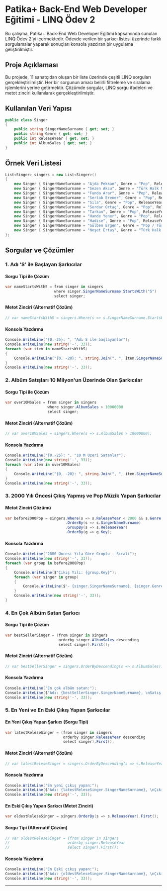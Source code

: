 ﻿

# Patika+ Back-End Web Developer Eğitimi - LINQ Ödev 2

Bu çalışma, Patika+ Back-End Web Developer Eğitimi kapsamında sunulan LINQ Ödev 2'yi içermektedir. Ödevde verilen bir şarkıcı listesi üzerinde farklı sorgulamalar yaparak sonuçları konsola yazdıran bir uygulama geliştirilmiştir.

## Proje Açıklaması

Bu projede, 11 sanatçıdan oluşan bir liste üzerinde çeşitli LINQ sorguları gerçekleştirilmiştir. Her bir sorgunun amacı belirli filtreleme ve sıralama işlemlerini yerine getirmektir. Çözümde sorgular, LINQ sorgu ifadeleri ve metot zinciri kullanılarak gerçekleştirilmiştir.

## Kullanılan Veri Yapısı

```csharp
public class Singer
{
    public string SingerNameSurname { get; set; }
    public string Genre { get; set; }
    public int ReleaseYear { get; set; }
    public int AlbumSales { get; set; }
}
```

## Örnek Veri Listesi

```csharp
List<Singer> singers = new List<Singer>()
{
    new Singer { SingerNameSurname = "Ajda Pekkan", Genre = "Pop", ReleaseYear = 1968, AlbumSales = 20000000 },
    new Singer { SingerNameSurname = "Sezen Aksu", Genre = "Türk Halk Müziği / Pop", ReleaseYear = 1971, AlbumSales = 10000000 },
    new Singer { SingerNameSurname = "Funda Arar", Genre = "Pop", ReleaseYear = 1999, AlbumSales = 3000000 },
    new Singer { SingerNameSurname = "Sertab Erener", Genre = "Pop", ReleaseYear = 1994, AlbumSales = 5000000 },
    new Singer { SingerNameSurname = "Sıla", Genre = "Pop", ReleaseYear = 2009, AlbumSales = 3000000 },
    new Singer { SingerNameSurname = "Serdar Ortaç", Genre = "Pop", ReleaseYear = 1994, AlbumSales = 10000000 },
    new Singer { SingerNameSurname = "Tarkan", Genre = "Pop", ReleaseYear = 1992, AlbumSales = 40000000 },
    new Singer { SingerNameSurname = "Hande Yener", Genre = "Pop", ReleaseYear = 1999, AlbumSales = 7000000 },
    new Singer { SingerNameSurname = "Hadise", Genre = "Pop", ReleaseYear = 2005, AlbumSales = 5000000 },
    new Singer { SingerNameSurname = "Gülben Ergen", Genre = "Pop / Türk Halk Müziği", ReleaseYear = 1997, AlbumSales = 10000000 },
    new Singer { SingerNameSurname = "Neşet Ertaş", Genre = "Türk Halk Müziği / Türk Sanat Müziği", ReleaseYear = 1960, AlbumSales = 2000000 }
};
```

## Sorgular ve Çözümler

### 1. Adı 'S' ile Başlayan Şarkıcılar
#### Sorgu Tipi ile Çözüm
```csharp
var nameStartsWithS = from singer in singers
                      where singer.SingerNameSurname.StartsWith("S")
                      select singer;
```
#### Metot Zinciri (Alternatif Çözüm)
```csharp
// var nameStartsWithS = singers.Where(s => s.SingerNameSurname.StartsWith("S"));
```

#### Konsola Yazdırma
```csharp
Console.WriteLine("{0,-25}: ", "Adı S ile başlayanlar");
Console.WriteLine(new string('-', 33));
foreach (var item in nameStartsWithS)
{
    Console.WriteLine("{0, -20}: ", string.Join(", ", item.SingerNameSurname, item.Genre, item.ReleaseYear, item.AlbumSales));
}
Console.WriteLine(new string('-', 33));
```

### 2. Albüm Satışları 10 Milyon'un Üzerinde Olan Şarkıcılar
#### Sorgu Tipi ile Çözüm
```csharp
var over10MSales = from singer in singers
                   where singer.AlbumSales > 10000000
                   select singer;
```
#### Metot Zinciri (Alternatif Çözüm)
```csharp
// var over10MSales = singers.Where(s => s.AlbumSales > 10000000);
```

#### Konsola Yazdırma
```csharp
Console.WriteLine("{0,-25}: ", "10 M Üzeri Satanlar");
Console.WriteLine(new string('-', 33));
foreach (var item in over10MSales)
{
    Console.WriteLine("{0, -20}: ", string.Join(", ", item.SingerNameSurname, item.Genre, item.ReleaseYear, item.AlbumSales));
}
Console.WriteLine(new string('-', 33));
```

### 3. 2000 Yılı Öncesi Çıkış Yapmış ve Pop Müzik Yapan Şarkıcılar
#### Metot Zinciri Çözümü
```csharp
var before2000Pop = singers.Where(s => s.ReleaseYear < 2000 && s.Genre.Contains("Pop"))
                           .OrderBy(s => s.SingerNameSurname)
                           .GroupBy(s => s.ReleaseYear)
                           .OrderBy(g => g.Key);
```
#### Konsola Yazdırma
```csharp
Console.WriteLine("2000 Öncesi Yıla Göre Gruplu - Sıralı");
Console.WriteLine(new string('-', 33));
foreach (var group in before2000Pop)
{
    Console.WriteLine($"Çıkış Yılı: {group.Key}");
    foreach (var singer in group)
    {
        Console.WriteLine($"- {singer.SingerNameSurname}, {singer.Genre}, {singer.ReleaseYear}, {singer.AlbumSales}");
    }
    Console.WriteLine(new string('-', 33));
}
```

### 4. En Çok Albüm Satan Şarkıcı
#### Sorgu Tipi ile Çözüm
```csharp
var bestSellerSinger = (from singer in singers
                        orderby singer.AlbumSales descending
                        select singer).First();
```
#### Metot Zinciri (Alternatif Çözüm)
```csharp
// var bestSellerSinger = singers.OrderByDescending(s => s.AlbumSales).First();
```

#### Konsola Yazdırma
```csharp
Console.WriteLine("En çok albüm satan:");
Console.WriteLine($"Adı: {bestSellerSinger.SingerNameSurname}, \nSatış Adedi: {bestSellerSinger.AlbumSales}");
Console.WriteLine(new string('-', 33));
```

### 5. En Yeni ve En Eski Çıkış Yapan Şarkıcılar
#### En Yeni Çıkış Yapan Şarkıcı (Sorgu Tipi)
```csharp
var latestReleseSinger = (from singer in singers
                          orderby singer.ReleaseYear descending
                          select singer).First();
```
#### Metot Zinciri (Alternatif Çözüm)
```csharp
// var latestReleseSinger = singers.OrderByDescending(s => s.ReleaseYear).First();
```

#### Konsola Yazdırma
```csharp
Console.WriteLine("En yeni çıkış yapan:");
Console.WriteLine($"Adı: {latestReleseSinger.SingerNameSurname}, \nÇıkış Yılı: {latestReleseSinger.ReleaseYear}");
Console.WriteLine(new string('-', 33));
```

#### En Eski Çıkış Yapan Şarkıcı (Metot Zinciri)
```csharp
var oldestReleseSinger = singers.OrderBy(s => s.ReleaseYear).First();
```
#### Sorgu Tipi (Alternatif Çözüm)
```csharp
// var oldestReleseSinger = (from singer in singers
//                          orderby singer.ReleaseYear
//                          select singer).First();
```

#### Konsola Yazdırma
```csharp
Console.WriteLine("En Eski çıkış yapan:");
Console.WriteLine($"Adı: {oldestReleseSinger.SingerNameSurname}, \nÇıkış Yılı: {oldestReleseSinger.ReleaseYear}");
Console.WriteLine(new string('-', 33));
```

---
